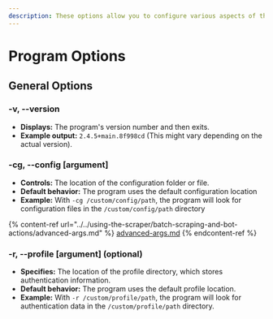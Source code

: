 ```yaml
---
description: These options allow you to configure various aspects of the program's behavior
---
```


# Program Options

## General Options

### -v, --version

* **Displays:** The program's version number and then exits.
* **Example output:** `2.4.5+main.8f998cd` (This might vary depending on the actual version).

### -cg, --config \[argument]&#x20;

* **Controls:** The location of the configuration folder or file.
* **Default behavior:** The program uses the default configuration location
* **Example:** With `-cg /custom/config/path`, the program will look for configuration files in the `/custom/config/path` directory

{% content-ref url="../../using-the-scraper/batch-scraping-and-bot-actions/advanced-args.md" %}
[advanced-args.md](../../using-the-scraper/batch-scraping-and-bot-actions/advanced-args.md)
{% endcontent-ref %}

### -r, --profile \[argument] (optional)

* **Specifies:** The location of the profile directory, which stores authentication information.
* **Default behavior:** The program uses the default profile location.
* **Example:** With `-r /custom/profile/path`, the program will look for authentication data in the `/custom/profile/path` directory.
